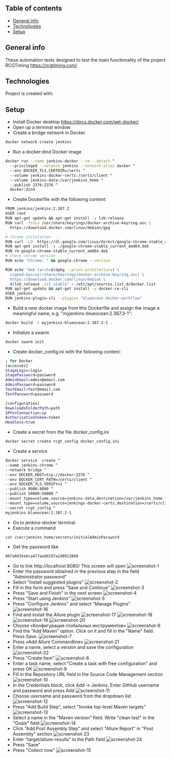 ## Table of contents
* [General info](#general-info)
* [Technologies](#technologies)
* [Setup](#setup)

## General info
These automation tests designed to test the main functionality of the project RCGTiming https://rcgtiming.com/
	
## Technologies
Project is created with:

## Setup

* Install Docker desktop https://docs.docker.com/get-docker/
* Open up a terminal window
* Create a bridge network in Docker
```bash
docker network create jenkins
```
* Run a docker:dind Docker image
```bash
docker run --name jenkins-docker --rm --detach ^
  --privileged --network jenkins --network-alias docker ^
  --env DOCKER_TLS_CERTDIR=/certs ^
  --volume jenkins-docker-certs:/certs/client ^
  --volume jenkins-data:/var/jenkins_home ^
  --publish 2376:2376 ^
  docker:dind
```
* Create Dockerfile with the following content:
```bash
FROM jenkins/jenkins:2.387.2
USER root
RUN apt-get update && apt-get install -y lsb-release
RUN curl -fsSLo /usr/share/keyrings/docker-archive-keyring.asc \
  https://download.docker.com/linux/debian/gpg

# Chrome instalation 
RUN curl -LO  https://dl.google.com/linux/direct/google-chrome-stable_current_amd64.deb
RUN apt-get install -y ./google-chrome-stable_current_amd64.deb
RUN rm google-chrome-stable_current_amd64.deb
# Check chrome version
RUN echo "Chrome: " && google-chrome --version

RUN echo "deb [arch=$(dpkg --print-architecture) \
  signed-by=/usr/share/keyrings/docker-archive-keyring.asc] \
  https://download.docker.com/linux/debian \
  $(lsb_release -cs) stable" > /etc/apt/sources.list.d/docker.list
RUN apt-get update && apt-get install -y docker-ce-cli
USER jenkins
RUN jenkins-plugin-cli --plugins "blueocean docker-workflow"
```
* Build a new docker image from this Dockerfile and assign the image a meaningful name, e.g. "myjenkins-blueocean:2.387.3-1":
```bash
docker build -t myjenkins-blueocean:2.387.3-1 .
```
* Initialize a swarm
```bash
docker swarm init
```
* Create docker_config.ini with the following content:
```bash
; for Docker
[accesses]
StageLogin=login
StagePassword=password
AdminEmail=admin@email.com
AdminPassword=password
TestEmail=test@email.com
TestPassword=password

[configuration]
DownloadsFolderPath=path
IPForConnaction=ip
AuthorisationToken=token
Headless=true
```
* Create a secret from the file docker_config.ini
```bash
docker secret create rcgt_config docker_config.ini
```
* Create a service 
```bash
docker service  create ^
--name jenkins-chrome ^
--network bridge ^
--env DOCKER_HOST=tcp://docker:2376 ^
--env DOCKER_CERT_PATH=/certs/client ^
--env DOCKER_TLS_VERIFY=1 ^
--publish 8080:8080 ^
--publish 50000:50000 ^
--mount type=volume,source=jenkins-data,destination=/var/jenkins_home ^
--mount type=volume,source=jenkings-docker-certs,destination=/certs/client:ro ^
--secret rcgt_config ^
myjenkins-blueocean:2.387.2-1
```
* Go to jenkins-docker terminal
* Execute a command
```bash
cat /var/jenkins_home/secrets/initialAdminPassword
```
* Get the password like 
```bash
06fa6035e6ca477aadd197a2d8912889
```
* Go to link http://localhost:8080/ This screen will open
![screenshot-1](https://github.com/moni-lilu/RCGTiming/blob/main/screenshots/screenshot-1.png)
* Enter the password obtained in the previous step in the field "Administrator password"
* Select "Install suggested plugins"
![screenshot-2](https://github.com/moni-lilu/RCGTiming/blob/main/screenshots/screenshot-2.png)
* Fill in the form and press "Save and Continue"
![screenshot-3](https://github.com/moni-lilu/RCGTiming/blob/main/screenshots/screenshot-3.png)
* Press "Save and Finish" in the next screen
![screenshot-4](https://github.com/moni-lilu/RCGTiming/blob/main/screenshots/screenshot-4.png)
* Press "Start using Jenkins"
![screenshot-5](https://github.com/moni-lilu/RCGTiming/blob/main/screenshots/screenshot-5.png)
* Press "Configure Jenkins" and select "Manage Plugins"
![screenshot-16](https://github.com/moni-lilu/RCGTiming/blob/main/screenshots/screenshot-16.png)
* Find and install the Allure plugin
![screenshot-17](https://github.com/moni-lilu/RCGTiming/blob/main/screenshots/screenshot-17.png)
![screenshot-18](https://github.com/moni-lilu/RCGTiming/blob/main/screenshots/screenshot-18.png)
![screenshot-19](https://github.com/moni-lilu/RCGTiming/blob/main/screenshots/screenshot-19.png)
![screenshot-20](https://github.com/moni-lilu/RCGTiming/blob/main/screenshots/screenshot-20.png)
* Choose «Конфигурация глобальных инструментов»
![screenshot-6](https://github.com/moni-lilu/RCGTiming/blob/main/screenshots/screenshot-6.png)
* Find the "Add Maven" option. Click on it and fill in the "Name" field. Press Save.
![screenshot-7](https://github.com/moni-lilu/RCGTiming/blob/main/screenshots/screenshot-7.png)
* Press «Add Allure Commandline»
![screenshot-21](https://github.com/moni-lilu/RCGTiming/blob/main/screenshots/screenshot-21.png)
* Enter a name, select a version and save the configuration
![screenshot-22](https://github.com/moni-lilu/RCGTiming/blob/main/screenshots/screenshot-22.png)
* Press "Create Item"
![screenshot-8](https://github.com/moni-lilu/RCGTiming/blob/main/screenshots/screenshot-8.png)
* Enter a task name, select "Create a task with free configuration" and press OK
![screenshot-9](https://github.com/moni-lilu/RCGTiming/blob/main/screenshots/screenshot-9.png)
* Fill in the Repository URL field in the Source Code Management section
![screenshot-10](https://github.com/moni-lilu/RCGTiming/blob/main/screenshots/screenshot-10.png)
* In the Credentials block, click Add → Jenkins. Enter GitHub username and password and press Add
![screenshot-11](https://github.com/moni-lilu/RCGTiming/blob/main/screenshots/screenshot-11.png)
* Choose username and password from the dropdown list
![screenshot-12](https://github.com/moni-lilu/RCGTiming/blob/main/screenshots/screenshot-12.png)
* Press "Add Build Step", select "Invoke top-level Maven targets"
![screenshot-13](https://github.com/moni-lilu/RCGTiming/blob/main/screenshots/screenshot-13.png)
* Select a name in the "Maven version" field. Write "clean test" in the "Goals" field
![screenshot-14](https://github.com/moni-lilu/RCGTiming/blob/main/screenshots/screenshot-14.png)
* Click "Add Post Assembly Step" and select "Allure Report" in "Post Assembly" section
![screenshot-23](https://github.com/moni-lilu/RCGTiming/blob/main/screenshots/screenshot-23.png)
* Enter "target/allure-results" in the Path field
![screenshot-24](https://github.com/moni-lilu/RCGTiming/blob/main/screenshots/screenshot-24.png)
* Press "Save"
* Press "Collect now"
![screenshot-15](https://github.com/moni-lilu/RCGTiming/blob/main/screenshots/screenshot-15.png)
